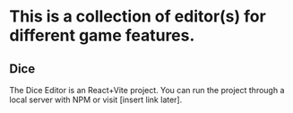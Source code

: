 # This is a collection of editor(s) for different game features.
## Dice
The Dice Editor is an React+Vite project. You can run the project through a local server with NPM or visit [insert link later].